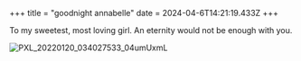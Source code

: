 +++
title = "goodnight annabelle"
date = 2024-04-6T14:21:19.433Z
+++

To my sweetest, most loving girl. An eternity would not be enough with you.

![PXL_20220120_034027533_04umUxmL](https://github.com/keb/keb.github.io/assets/54276371/a14165b8-cec7-4a21-ab6a-ec7fffb2b0a4)
